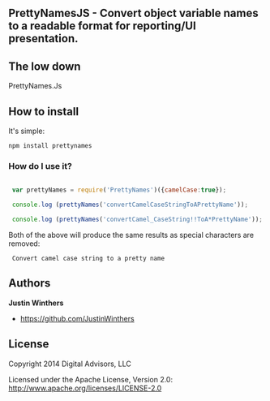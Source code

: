 ## PrettyNamesJS - Convert object variable names to a readable format for reporting/UI presentation.

## The low down

PrettyNames.Js

## How to install

It's simple:


```
npm install prettynames
```

### How do I use it?

```js

 var prettyNames = require('PrettyNames')({camelCase:true});

 console.log (prettyNames('convertCamelCaseStringToAPrettyName'));

 console.log (prettyNames('convertCamel_CaseString!!ToA*PrettyName'));

```

Both of the above will produce the same results as special characters are removed:

```
 Convert camel case string to a pretty name
```

## Authors

**Justin Winthers**

+ https://github.com/JustinWinthers


## License

Copyright 2014 Digital Advisors, LLC

Licensed under the Apache License, Version 2.0: http://www.apache.org/licenses/LICENSE-2.0